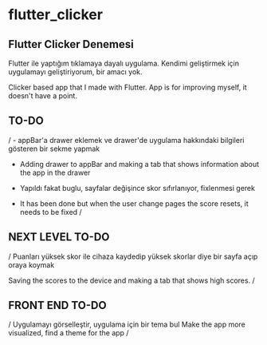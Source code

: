 # flutter_clicker
## Flutter Clicker Denemesi

Flutter ile yaptığım tıklamaya dayalı uygulama. Kendimi geliştirmek için uygulamayı geliştiriyorum, bir amacı yok.


Clicker based app that I made with Flutter. App is for improving myself, it doesn't have a point.

## TO-DO

/ - appBar'a drawer eklemek ve drawer'de uygulama hakkındaki bilgileri gösteren bir sekme yapmak 
  - Adding drawer to appBar and making a tab that shows information about the app in the drawer

- Yapıldı fakat buglu, sayfalar değişince skor sıfırlanıyor, fixlenmesi gerek
- It has been done but when the user change pages the score resets, it needs to be fixed
/

## NEXT LEVEL TO-DO

/ Puanları yüksek skor ile cihaza kaydedip yüksek skorlar diye bir sayfa açıp oraya koymak
  
  
  Saving the scores to the device and making a tab that shows high scores.
/

## FRONT END TO-DO

/ Uygulamayı görselleştir, uygulama için bir tema bul
  Make the app more visualized, find a theme for the app
/
